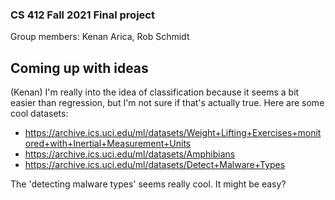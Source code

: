 ### CS 412 Fall 2021 Final project 
Group members: Kenan Arica, Rob Schmidt

## Coming up with ideas

(Kenan) I'm really into the idea of classification because it seems a bit easier than regression, but I'm not sure if that's actually true. Here are some cool datasets: 
* https://archive.ics.uci.edu/ml/datasets/Weight+Lifting+Exercises+monitored+with+Inertial+Measurement+Units
* https://archive.ics.uci.edu/ml/datasets/Amphibians
* https://archive.ics.uci.edu/ml/datasets/Detect+Malware+Types

The 'detecting malware types' seems really cool. It might be easy? 